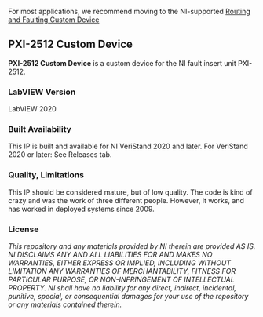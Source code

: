 For most applications, we recommend moving to the NI-supported [Routing and Faulting Custom Device](https://github.com/ni/niveristand-routing-and-faulting-custom-device)


## PXI-2512 Custom Device ##

**PXI-2512 Custom Device** is a custom device for the NI fault insert unit PXI-2512. 

### LabVIEW Version ###

LabVIEW 2020

### Built Availability ###

This IP is built and available for NI VeriStand 2020 and later.
For VeriStand 2020 or later: See Releases tab.

### Quality, Limitations ###

This IP should be considered mature, but of low quality. The code is kind of crazy and was the work of three different people. However, it works, and has worked in deployed systems since 2009. 

### License ###

*This repository and any materials provided by NI therein are provided AS IS. NI DISCLAIMS ANY AND ALL LIABILITIES FOR AND MAKES NO WARRANTIES, EITHER EXPRESS OR IMPLIED, INCLUDING WITHOUT LIMITATION ANY WARRANTIES OF MERCHANTABILITY, FITNESS FOR  PARTICULAR PURPOSE, OR NON-INFRINGEMENT OF INTELLECTUAL PROPERTY. NI shall have no liability for any direct, indirect, incidental, punitive, special, or consequential damages for your use of the repository or any materials contained therein.*
